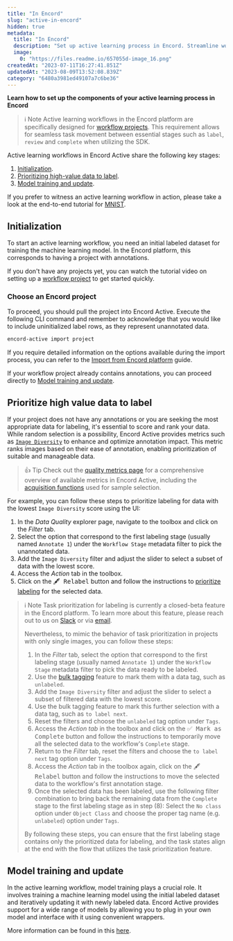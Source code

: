 ```yaml
---
title: "In Encord"
slug: "active-in-encord"
hidden: true
metadata: 
  title: "In Encord"
  description: "Set up active learning process in Encord. Streamline workflow stages: Initialization, high-value data prioritization, model training. Optimize learning."
  image: 
    0: "https://files.readme.io/657055d-image_16.png"
createdAt: "2023-07-11T16:27:41.851Z"
updatedAt: "2023-08-09T13:52:08.839Z"
category: "6480a3981ed49107a7c6be36"
---
```

**Learn how to set up the components of your active learning process in Encord**

> ℹ️ Note
> Active learning workflows in the Encord platform are specifically designed for [workflow projects](https://docs.encord.com/docs/annotate-annotation-projects). This requirement allows for seamless task movement between essential stages such as `label`, `review` and `complete` when utilizing the SDK.


Active learning workflows in Encord Active share the following key stages:

1. [Initialization](#initialization).
2. [Prioritizing high-value data to label](#prioritize-high-value-data-to-label).
3. [Model training and update](#model-training-and-update).

If you prefer to witness an active learning workflow in action, please take a look at the end-to-end tutorial for [MNIST](https://docs.encord.com/docs/active-easy-active-learning-mnist).

## Initialization
To start an active learning workflow, you need an initial labeled dataset for training the machine learning model. In the Encord platform, this corresponds to having a project with annotations.

If you don't have any projects yet, you can watch the tutorial video on setting up a [workflow project](https://docs.encord.com/docs/annotate-workflows-and-templates) to get started quickly.

### Choose an Encord project

To proceed, you should pull the project into Encord Active. Execute the following CLI command and remember to acknowledge that you would like to include uninitialized label rows, as they represent unannotated data.

```bash
encord-active import project
```

If you require detailed information on the options available during the import process, you can refer to the [Import from Encord platform](https://docs.encord.com/docs/active-import-encord-project) guide.  

If your workflow project already contains annotations, you can proceed directly to [Model training and update](#model-training-and-update).

[//]: # (Alternatively, if you have a trained model that you intend to use in the active learning workflow, you can jump to the [Querying]&#40;#querying&#41; step.)

## Prioritize high value data to label

If your project does not have any annotations or you are seeking the most appropriate data for labeling, it's essential to score and rank your data.
While random selection is a possibility, Encord Active provides metrics such as [`Image Diversity`](https://docs.encord.com/docs/active-data-quality-metrics#image-diversity) to enhance and optimize annotation impact.
This metric ranks images based on their ease of annotation, enabling prioritization of suitable and manageable data.


> 👍 Tip
> Check out the [quality metrics page](https://docs.encord.com/docs/active-quality-metrics) for a comprehensive overview of available metrics in Encord Active, including the [acquisition functions](https://docs.encord.com/docs/active-acquisition-functions) used for sample selection.


For example, you can follow these steps to prioritize labeling for data with the lowest `Image Diversity` score using the UI:
1. In the _Data Quality_ explorer page, navigate to the toolbox and click on the _Filter_ tab.
2. Select the option that correspond to the first labeling stage (usually named `Annotate 1`) under the `Workflow Stage` metadata filter to pick the unannotated data.
3. Add the `Image Diversity` filter and adjust the slider to select a subset of data with the lowest score.
4. Access the _Action_ tab in the toolbox.
5. Click on the <kbd>🖋 Relabel</kbd> button and follow the instructions to [prioritize labeling](https://docs.encord.com/docs/active-relabeling) for the selected data.


[//]: # (todo remove this info section once Encord Annotate provides task prioritization to the public)
> ℹ️ Note
> Task prioritization for labeling is currently a closed-beta feature in the Encord platform. To learn more about this feature, please reach out to us on [Slack][slack-join] or via [email](mailto:active@encord.com).
> 
> Nevertheless, to mimic the behavior of task prioritization in projects with only single images, you can follow these steps:
> 1. In the _Filter_ tab, select the option that correspond to the first labeling stage (usually named `Annotate 1`) under the `Workflow Stage` metadata filter to pick the data ready to be labeled.
> 2. Use the [bulk tagging](https://docs.encord.com/docs/active-tagging#bulk-tagging) feature to mark them with a data tag, such as `unlabeled`.
> 3. Add the `Image Diversity` filter and adjust the slider to select a subset of filtered data with the lowest score.
> 4. Use the bulk tagging feature to mark this further selection with a data tag, such as `to label next`.
> 5. Reset the filters and choose the `unlabeled` tag option under `Tags`.
> 6. Access the _Action tab_ in the toolbox and click on the <kbd>✅ Mark as Complete</kbd> button and follow the instructions to temporarily move all the selected data to the workflow's `Complete` stage.
> 7. Return to the _Filter_ tab, reset the filters and choose the `to label next` tag option under `Tags`.
> 8. Access the _Action_ tab in the toolbox again, click on the <kbd>🖋 Relabel</kbd> button and follow the instructions to move the selected data to the workflow's first annotation stage.
> 9. Once the selected data has been labeled, use the following filter combination to bring back the remaining data from the `Complete` stage to the first labeling stage as in step (8):
> Select the  `No class` option under `Object Class` and choose the proper tag name (e.g. `unlabeled`) option under `Tags`.
> 
> By following these steps, you can ensure that the first labeling stage contains only the prioritized data for labeling, and the task states align at the end with the flow that utilizes the task prioritization feature.


## Model training and update

In the active learning workflow, model training plays a crucial role. It involves training a machine learning model using the initial labeled dataset and iteratively updating it with newly labeled data. Encord Active provides support for a wide range of models by allowing you to plug in your own model and interface with it using convenient wrappers.

More information can be found in this [here](https://docs.encord.com/docs/active-easy-active-learning-mnist#model-training).


[slack-join]: https://join.slack.com/t/encordactive/shared_invite/zt-1hc2vqur9-Fzj1EEAHoqu91sZ0CX0A7Q
